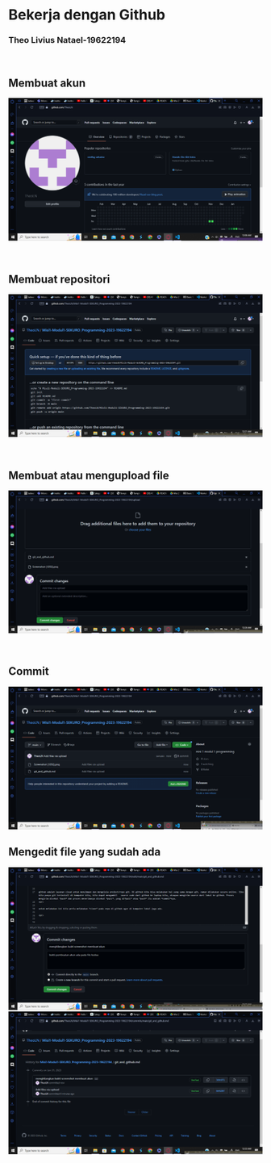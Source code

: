 
# Bekerja dengan Github

### Theo Livius Natael-19622194

<br>

## Membuat akun
![Alt text](Screenshot%20(1056).png)

<br>

## Membuat repositori
![Alt text](Screenshot%20(1057).png)

<br>

## Membuat atau mengupload file
![Alt text](Screenshot%20(1058).png)

<br>

## Commit
![Alt text](Screenshot%20(1059).png)

## Mengedit file yang sudah ada
![Alt text](Screenshot%20(1060).png)
![Alt text](Screenshot%20(1061).png)
